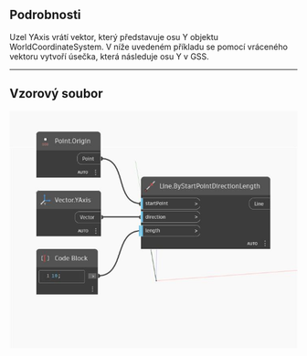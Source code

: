 ## Podrobnosti
Uzel YAxis vrátí vektor, který představuje osu Y objektu WorldCoordinateSystem. V níže uvedeném příkladu se pomocí vráceného vektoru vytvoří úsečka, která následuje osu Y v GSS.
___
## Vzorový soubor

![YAxis](./Autodesk.DesignScript.Geometry.Vector.YAxis_img.jpg)

